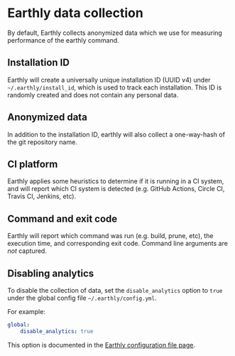 # Earthly data collection

By default, Earthly collects anonymized data which we use for measuring performance of the earthly command.

## Installation ID

Earthly will create a universally unique installation ID (UUID v4) under `~/.earthly/install_id`, which
is used to track each installation. This ID is randomly created and does not contain any personal data.


## Anonymized data

In addition to the installation ID, earthly will also collect a one-way-hash of the
git repository name.

## CI platform

Earthly applies some heuristics to determine if it is running in a CI system, and will
report which CI system is detected (e.g. GitHub Actions, Circle CI, Travis CI, Jenkins, etc).

## Command and exit code

Earthly will report which command was run (e.g. build, prune, etc), the execution time, and corresponding exit code.
Command line arguments are *not* captured.

## Disabling analytics

To disable the collection of data, set the `disable_analytics` option to `true` under the global config file `~/.earthly/config.yml`.

For example:

```yaml
global:
    disable_analytics: true
```

This option is documented in the [Earthly configuration file page](../earthly-config/earthly-config.md).
